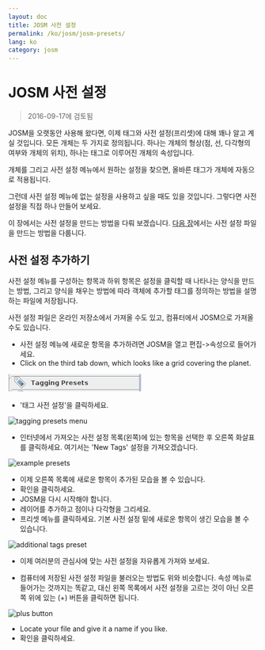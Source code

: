 ```yaml
---
layout: doc
title: JOSM 사전 설정
permalink: /ko/josm/josm-presets/
lang: ko
category: josm
---
```


JOSM 사전 설정
============

> 2016-09-17에 검토됨  

JOSM을 오랫동안 사용해 왔다면, 이제 태그와 사전 설정(프리셋)에 대해 꽤나 알고 계실 것입니다. 모든 개체는 두 가지로 정의됩니다. 하나는 개체의 형상(점, 선, 다각형의 여부와 개체의 위치), 하나는 태그로 이루어진 개체의 속성입니다.  

개체를 그리고 사전 설정 메뉴에서 원하는 설정을 찾으면, 올바른 태그가 개체에 자동으로 적용됩니다.  

그런데 사전 설정 메뉴에 없는 설정을 사용하고 싶을 때도 있을 것입니다. 그렇다면 사전 설정을 직접 하나 만들어 보세요.  

이 장에서는 사전 설정을 만드는 방법을 다뤄 보겠습니다. [다음 장](/ko/josm/creating-presets)에서는 사전 설정 파일을 만드는 방법을 다룹니다.  


사전 설정 추가하기
-----------

사전 설정 메뉴를 구성하는 항목과 하위 항목은 설정을 클릭할 때 나타나는 양식을 만드는 방법, 그리고 양식을 채우는 방법에 따라 객체에 추가할 태그를 정의하는 방법을 설명하는 파일에 저장됩니다.  

사전 설정 파일은 온라인 저장소에서 가져올 수도 있고, 컴퓨터에서 JOSM으로 가져올 수도 있습니다.  

* 사전 설정 메뉴에 새로운 항목을 추가하려면 JOSM을 열고 편집->속성으로 들어가세요.  
* Click on the third tab down, which looks like a grid covering the planet.  

![tagging presets tab][]

* '태그 사전 설정'을 클릭하세요.  

![tagging presets menu][]

* 인터넷에서 가져오는 사전 설정 목록(왼쪽)에 있는 항목을 선택한 후 	 오른쪽 화살표를 클릭하세요. 여기서는 'New Tags' 설정을 가져오겠습니다.  

![example presets][]

* 이제 오른쪽 목록에 새로운 항목이 추가된 모습을 볼 수 있습니다.  
* 확인을 클릭하세요.  
* JOSM을 다시 시작해야 합니다.  
* 레이어를 추가하고 점이나 다각형을 그리세요.  
* 프리셋 메뉴를 클릭하세요. 기본 사전 설정 밑에 새로운 항목이 생긴 모습을 볼 수 있습니다.  

![additional tags preset][]

* 이제 여러분의 관심사에 맞는 사전 설정을 자유롭게 가져와 보세요.  

* 컴퓨터에 저장된 사전 설정 파일을 불러오는 방법도 위와 비슷합니다. 속성 메뉴로 들어가는 것까지는 똑같고, 대신 왼쪽 목록에서 사전 설정을 고르는 것이 아닌 오른쪽 위에 있는 (+) 버튼을 클릭하면 됩니다.  

![plus button][]

* Locate your file and give it a name if you like.  
* 확인을 클릭하세요.  


[tagging presets tab]: /images/josm/tagging-presets-tab.png
[tagging presets menu]: /images/josm/tagging-presets-menu.png
[example presets]: /images/josm/example-presets2.png
[additional tags preset]: /images/josm/new-tags-preset.png
[plus button]: /images/josm/plus-button.png

